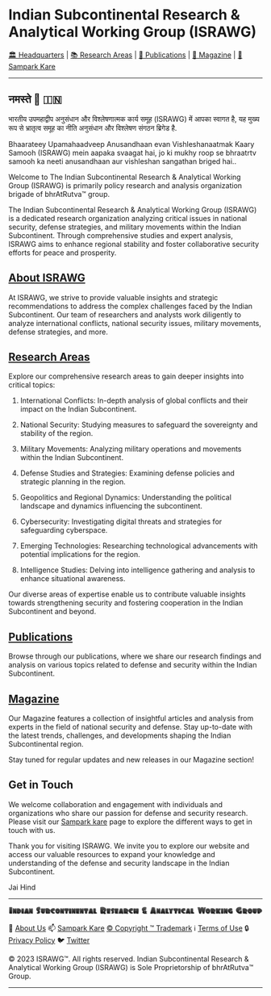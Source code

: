 # **Indian Subcontinental Research & Analytical Working Group (ISRAWG)**

[🏛️ Headquarters](home.md) | [📚 Research Areas](aboutus/research.md) | [📝 Publications](publication/publications.md) | [📰 Magazine](magazine/magazine.md) |  [📮 Sampark Kare](aboutus/sampark.md)

___

## **नमस्ते 🙏 🇮🇳**

भारतीय उपमहाद्वीप अनुसंधान और विश्लेषणात्मक कार्य समूह (ISRAWG) में आपका स्वागत है, यह मुख्य रूप से भ्रातृत्व समूह का नीति अनुसंधान और विश्लेषण संगठन ब्रिगेड है.

Bhaarateey Upamahaadveep Anusandhaan evan Vishleshanaatmak Kaary Samooh (ISRAWG) mein aapaka svaagat hai, jo ki mukhy roop se bhraatrtv samooh ka neeti anusandhaan aur vishleshan sangathan briged hai..

Welcome to The Indian Subcontinental Research & Analytical Working Group (ISRAWG) is primarily policy research and analysis organization brigade of bhrAtRutva™️ group.

The Indian Subcontinental Research & Analytical Working Group (ISRAWG) is a dedicated research organization analyzing critical issues in national security, defense strategies, and military movements within the Indian Subcontinent. Through comprehensive studies and expert analysis, ISRAWG aims to enhance regional stability and foster collaborative security efforts for peace and prosperity.

## [About ISRAWG](aboutus/about.md)

At ISRAWG, we strive to provide valuable insights and strategic recommendations to address the complex challenges faced by the Indian Subcontinent. Our team of researchers and analysts work diligently to analyze international conflicts, national security issues, military movements, defense strategies, and more.

## [Research Areas](aboutus/research.md)

Explore our comprehensive research areas to gain deeper insights into critical topics:

1. International Conflicts: In-depth analysis of global conflicts and their impact on the Indian Subcontinent.

2. National Security: Studying measures to safeguard the sovereignty and stability of the region.

3. Military Movements: Analyzing military operations and movements within the Indian Subcontinent.

4. Defense Studies and Strategies: Examining defense policies and strategic planning in the region.

5. Geopolitics and Regional Dynamics: Understanding the political landscape and dynamics influencing the subcontinent.

6. Cybersecurity: Investigating digital threats and strategies for safeguarding cyberspace.

7. Emerging Technologies: Researching technological advancements with potential implications for the region.

8. Intelligence Studies: Delving into intelligence gathering and analysis to enhance situational awareness.

Our diverse areas of expertise enable us to contribute valuable insights towards strengthening security and fostering cooperation in the Indian Subcontinent and beyond.

## [Publications](publication/publications.md)

Browse through our publications, where we share our research findings and analysis on various topics related to defense and security within the Indian Subcontinent.

## [Magazine](magazine/magazine.md)

Our Magazine features a collection of insightful articles and analysis from experts in the field of national security and defense. Stay up-to-date with the latest trends, challenges, and developments shaping the Indian Subcontinental region.

Stay tuned for regular updates and new releases in our Magazine section!

## Get in Touch

We welcome collaboration and engagement with individuals and organizations who share our passion for defense and security research. Please visit our [Sampark kare](aboutus/sampark.md) page to explore the different ways to get in touch with us.

Thank you for visiting ISRAWG. We invite you to explore our website and access our valuable resources to expand your knowledge and understanding of the defense and security landscape in the Indian Subcontinent.

Jai Hind

___

![Indian Subcontinental Research & Analytical Working Group (ISRAWG)](israwg_logo.png)

📝 [About Us](aboutus/about.md) 📫 [Sampark Kare](aboutus/sampark.md) [© Copyright ™️ Trademark](aboutus/copyright&trademark.md) ℹ️ [Terms of Use](aboutus/termsofuse.md) 🔒 [Privacy Policy](aboutus/privacy&policy.md) 🐦 [Twitter](https://twitter.com/israwg_)

© 2023 ISRAWG™️. All rights reserved.
Indian Subcontinental Research & Analytical Working Group (ISRAWG) is Sole Proprietorship of bhrAtRutva™️ Group.

___
